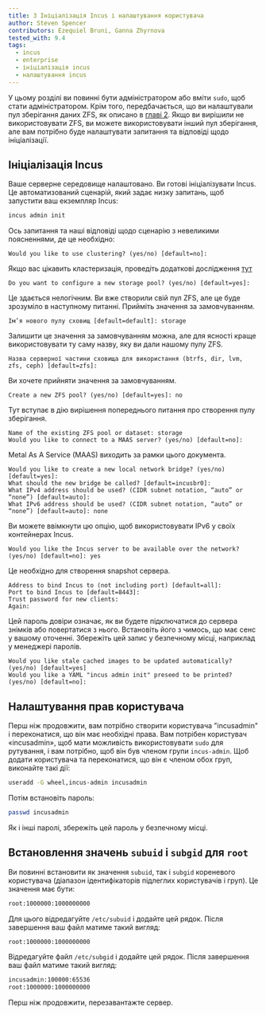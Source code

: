 ```yaml
---
title: 3 Ініціалізація Incus і налаштування користувача
author: Steven Spencer
contributors: Ezequiel Bruni, Ganna Zhyrnova
tested_with: 9.4
tags:
  - incus
  - enterprise
  - ініціалізація incus
  - налаштування incus
---
```


У цьому розділі ви повинні бути адміністратором або вміти `sudo`, щоб стати адміністратором. Крім того, передбачається, що ви налаштували пул зберігання даних ZFS, як описано в [главі 2](02-zfs_setup.md). Якщо ви вирішили не використовувати ZFS, ви можете використовувати інший пул зберігання, але вам потрібно буде налаштувати запитання та відповіді щодо ініціалізації.

## Ініціалізація Incus

Ваше серверне середовище налаштовано. Ви готові ініціалізувати Incus. Це автоматизований сценарій, який задає низку запитань, щоб запустити ваш екземпляр Incus:

```bash
incus admin init
```

Ось запитання та наші відповіді щодо сценарію з невеликими поясненнями, де це необхідно:

```text
Would you like to use clustering? (yes/no) [default=no]:
```

Якщо вас цікавить кластеризація, проведіть додаткові дослідження [тут](https://linuxcontainers.org/incus/docs/main/explanation/clustering/)

```text
Do you want to configure a new storage pool? (yes/no) [default=yes]:
```

Це здається нелогічним. Ви вже створили свій пул ZFS, але це буде зрозуміло в наступному питанні. Прийміть значення за замовчуванням.

```text
Ім’я нового пулу сховищ [default=default]: storage
```

Залишити це значення за замовчуванням можна, але для ясності краще використовувати ту саму назву, яку ви дали нашому пулу ZFS.

```text
Назва серверної частини сховища для використання (btrfs, dir, lvm, zfs, ceph) [default=zfs]:
```

Ви хочете прийняти значення за замовчуванням.

```text
Create a new ZFS pool? (yes/no) [default=yes]: no
```

Тут вступає в дію вирішення попереднього питання про створення пулу зберігання.

```text
Name of the existing ZFS pool or dataset: storage
Would you like to connect to a MAAS server? (yes/no) [default=no]:
```

Metal As A Service (MAAS) виходить за рамки цього документа.

```text
Would you like to create a new local network bridge? (yes/no) [default=yes]:
What should the new bridge be called? [default=incusbr0]: 
What IPv4 address should be used? (CIDR subnet notation, “auto” or “none”) [default=auto]:
What IPv6 address should be used? (CIDR subnet notation, “auto” or “none”) [default=auto]: none
```

Ви можете ввімкнути цю опцію, щоб використовувати IPv6 у своїх контейнерах Incus.

```text
Would you like the Incus server to be available over the network? (yes/no) [default=no]: yes
```

Це необхідно для створення snapshot сервера.

```text
Address to bind Incus to (not including port) [default=all]:
Port to bind Incus to [default=8443]:
Trust password for new clients:
Again:
```

Цей пароль довіри означає, як ви будете підключатися до сервера знімків або повертатися з нього. Встановіть його з чимось, що має сенс у вашому оточенні. Збережіть цей запис у безпечному місці, наприклад у менеджері паролів.

```text
Would you like stale cached images to be updated automatically? (yes/no) [default=yes]
Would you like a YAML "incus admin init" preseed to be printed? (yes/no) [default=no]:
```

## Налаштування прав користувача

Перш ніж продовжити, вам потрібно створити користувача "incusadmin" і переконатися, що він має необхідні права. Вам потрібен користувач «incusadmin», щоб мати можливість використовувати `sudo` для рутування, і вам потрібно, щоб він був членом групи `incus-admin`. Щоб додати користувача та переконатися, що він є членом обох груп, виконайте такі дії:

```bash
useradd -G wheel,incus-admin incusadmin
```

Потім встановіть пароль:

```bash
passwd incusadmin
```

Як і інші паролі, збережіть цей пароль у безпечному місці.

## Встановлення значень `subuid` і `subgid` для `root`

Ви повинні встановити як значення `subuid`, так і `subgid` кореневого користувача (діапазон ідентифікаторів підлеглих користувачів і груп). Це значення має бути:

```bash
root:1000000:1000000000
```

Для цього відредагуйте `/etc/subuid` і додайте цей рядок. Після завершення ваш файл матиме такий вигляд:

```bash
root:1000000:1000000000
```

Відредагуйте файл `/etc/subgid` і додайте цей рядок. Після завершення ваш файл матиме такий вигляд:

```bash
incusadmin:100000:65536
root:1000000:1000000000
```

Перш ніж продовжити, перезавантажте сервер.
